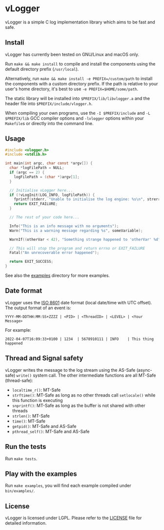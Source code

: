 # vLogger

vLogger is a simple C log implementation library which aims to be fast and safe.

## Install

vLogger has currently been tested on GNU/Linux and macOS only.

Run `make && make install` to compile and install the components using the default directory prefix (`/usr/local`).

Alternatively, run `make && make install -e PREFIX=/custom/path` to install the components with a custom directory prefix. If the path is relative to your user's home directory, it's best to use `-e PREFIX=$HOME/some/path`.

The static library will be installed into `$PREFIX/lib/libvlogger.a` and the header file into `$PREFIX/include/vlogger.h`.

When compiling your own programs, use the `-I $PREFIX/include` and `-L $PREFIX/lib` GCC compiler options and `-lvlogger` options within your `Makefile`s or directly into the command line.

## Usage

```c
#include <vlogger.h>
#include <stdlib.h>

int main(int argc, char const *argv[]) {
  char *logFilePath = NULL;
  if (argc == 2) {
    logFilePath = (char *)argv[1];
  }

  // Initialise vLogger here...
  if (!vLogInit(LOG_INFO, logFilePath)) {
    fprintf(stderr, "Unable to initialise the log engine: %s\n", strerror(errno));
    return EXIT_FAILURE;
  }

  // The rest of your code here...

  Info("This is an info message with no arguments");
  Warn("This is a warning message regarding %s", someVariable);

  WarnIf((otherVar < 42), "Something strange happened to 'otherVar' %d", otherVar);

  // This will stop the program and return errno or EXIT_FAILURE
  Fatal("An unrecoverable error happened");

  return EXIT_SUCCESS;
}
```

See also the [examples](./examples/) directory for more examples.

## Date format

vLogger uses the [ISO 8601](https://en.wikipedia.org/wiki/ISO_8601) date format (local date/time with UTC offset). The output format of an event is:

```
YYYY-MM-DDTHH:MM:SS+ZZZZ | <PID> | <ThreadID> | <LEVEL> | <Your Message>
```

For example:

```
2022-04-07T16:09:33+0100 | 1234  | 5678910111 | INFO    | This thing happened
```

## Thread and Signal safety

vLogger writes the message to the log stream using the AS-Safe (async-safe) `write()` system call. The other intermediate functions are all MT-Safe (thread-safe):

 - `localtime_r()`: MT-Safe
 - `strftime()`: MT-Safe as long as no other threads call `setlocale()` while this function is executing
 - `snprintf()`: MT-Safe as long as the buffer is not shared with other threads
 - `strlen()`: MT-Safe
 - `time()`: MT-Safe
 - `getpid()`: MT-Safe and AS-Safe
 - `pthread_self()`: MT-Safe and AS-Safe

## Run the tests

Run `make tests`.

## Play with the examples

Run `make examples`, you will find each example compiled under `bin/examples/`.

## License

vLogger is licensed under LGPL. Please refer to the [LICENSE](./LICENSE) file for detailed information.
